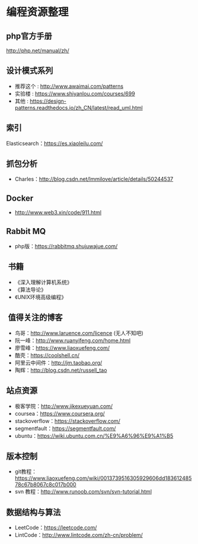 # 编程资源整理     

## php官方手册    
http://php.net/manual/zh/          


## 设计模式系列    
* 推荐这个 : http://www.awaimai.com/patterns    
* 实验楼 : https://www.shiyanlou.com/courses/699     
* 其他 : https://design-patterns.readthedocs.io/zh_CN/latest/read_uml.html    


## 索引     
Elasticsearch：https://es.xiaoleilu.com/    


## 抓包分析     
* Charles：http://blog.csdn.net/lmmilove/article/details/50244537     


## Docker    
* http://www.web3.xin/code/911.html    


## Rabbit MQ    
* php版：https://rabbitmq.shujuwajue.com/    


##  书籍    
* 《深入理解计算机系统》      
* 《算法导论》    
* 《UNIX环境高级编程》    


##  值得关注的博客    
* 鸟哥：http://www.laruence.com/licence (无人不知吧)    
* 阮一峰：http://www.ruanyifeng.com/home.html    
* 廖雪峰：https://www.liaoxuefeng.com/    
* 酷壳：https://coolshell.cn/    
* 阿里云中间件：http://jm.taobao.org/    
* 陶辉：http://blog.csdn.net/russell_tao    


## 站点资源     
* 极客学院：http://www.jikexueyuan.com/    
* coursea：https://www.coursera.org/    
* stackoverflow：https://stackoverflow.com/
* segmentfault：https://segmentfault.com/
* ubuntu：https://wiki.ubuntu.com.cn/%E9%A6%96%E9%A1%B5    

## 版本控制
* git教程：https://www.liaoxuefeng.com/wiki/0013739516305929606dd18361248578c67b8067c8c017b000
* svn 教程：http://www.runoob.com/svn/svn-tutorial.html

## 数据结构与算法
* LeetCode：https://leetcode.com/
* LintCode：http://www.lintcode.com/zh-cn/problem/
